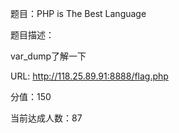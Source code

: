 题目：PHP is The Best Language

题目描述：

var_dump了解一下

URL: <http://118.25.89.91:8888/flag.php>

分值：150

当前达成人数：87

